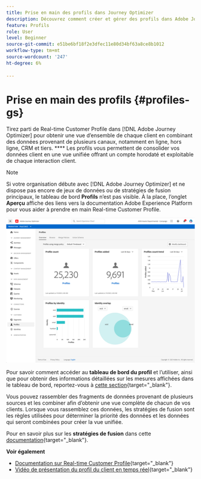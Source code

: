 ```yaml
---
title: Prise en main des profils dans Journey Optimizer
description: Découvrez comment créer et gérer des profils dans Adobe Journey Optimizer
feature: Profils
role: User
level: Beginner
source-git-commit: e51be6bf18f2e3dfec11e80d34bf63a8ce8b1012
workflow-type: tm+mt
source-wordcount: '247'
ht-degree: 6%

---
```


# Prise en main des profils {#profiles-gs}

Tirez parti de Real-time Customer Profile dans [!DNL Adobe Journey Optimizer] pour obtenir une vue d’ensemble de chaque client en combinant des données provenant de plusieurs canaux, notamment en ligne, hors ligne, CRM et tiers. **** Les profils vous permettent de consolider vos données client en une vue unifiée offrant un compte horodaté et exploitable de chaque interaction client.

>[!NOTE]
>
>Si votre organisation débute avec [!DNL Adobe Journey Optimizer] et ne dispose pas encore de jeux de données ou de stratégies de fusion principaux, le tableau de bord **Profils** n’est pas visible. À la place, l’onglet **Aperçu** affiche des liens vers la documentation Adobe Experience Platform pour vous aider à prendre en main Real-time Customer Profile.

![](assets/profiles-home.png)

Pour savoir comment accéder au **tableau de bord du profil** et l’utiliser, ainsi que pour obtenir des informations détaillées sur les mesures affichées dans le tableau de bord, reportez-vous à [cette section](https://experienceleague.adobe.com/docs/experience-platform/profile/ui/user-guide.html?lang=fr){target=&quot;_blank&quot;}.

Vous pouvez rassembler des fragments de données provenant de plusieurs sources et les combiner afin d’obtenir une vue complète de chacun de vos clients. Lorsque vous rassemblez ces données, les stratégies de fusion sont les règles utilisées pour déterminer la priorité des données et les données qui seront combinées pour créer la vue unifiée.

Pour en savoir plus sur les **stratégies de fusion** dans cette [documentation](https://experienceleague.adobe.com/docs/experience-platform/profile/merge-policies/ui-guide.html){target=&quot;_blank&quot;}.

**Voir également**

* [Documentation sur Real-time Customer Profile](https://experienceleague-review.corp.adobe.com/docs/experience-platform/query/home.html){target=&quot;_blank&quot;}
* [Vidéo de présentation du profil du client en temps réel](https://experienceleague.adobe.com/docs/experience-platform/profile/home.html?lang=fr){target=&quot;_blank&quot;}

